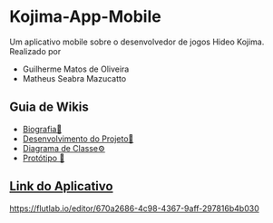 # Kojima-App-Mobile
Um aplicativo mobile sobre o desenvolvedor de jogos Hideo Kojima. 
Realizado por 
- Guilherme Matos de Oliveira
- Matheus Seabra Mazucatto

## Guia de Wikis 
- <a href="https://github.com/GuilhermeM777/Kojima-App-Mobile/wiki/Biografia"> Biografia📓
- <a href="https://github.com/GuilhermeM777/Kojima-App-Mobile/wiki/Desenvolvimento-do-Projeto"> Desenvolvimento do Projeto📝
- <a href="https://github.com/GuilhermeM777/Kojima-App-Mobile/wiki/Diagrama-de-Classe"> Diagrama de Classe⚙️
- <a href="https://github.com/GuilhermeM777/Kojima-App-Mobile/wiki/Prot%C3%B3tipo"> Protótipo 📱

## Link do Aplicativo
https://flutlab.io/editor/670a2686-4c98-4367-9aff-297816b4b030
